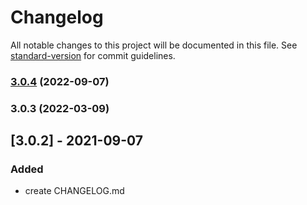 # Changelog

All notable changes to this project will be documented in this file. See [standard-version](https://github.com/conventional-changelog/standard-version) for commit guidelines.

### [3.0.4](https://gitlab.com/kohana-js/modules/crypto/compare/v3.0.3...v3.0.4) (2022-09-07)

### 3.0.3 (2022-03-09)

## [3.0.2] - 2021-09-07
### Added
- create CHANGELOG.md